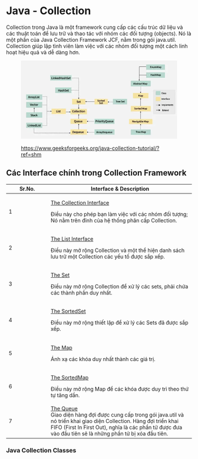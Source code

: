 # Java - Collection

Collection trong Java là một framework cung cấp các cấu trúc dữ liệu và các thuật toán để lưu trữ và thao tác với nhóm các đối tượng (objects). Nó là một phần của Java Collection Framework JCF, nằm trong gói java.util. Collection giúp lập tình viên làm việc với các nhóm đối tượng một cách linh hoạt hiệu quả và dễ dàng hơn.

<figure><img src="../../../.gitbook/assets/image (1).png" alt=""><figcaption><p><a href="https://www.geeksforgeeks.org/java-collection-tutorial/?ref=shm">https://www.geeksforgeeks.org/java-collection-tutorial/?ref=shm</a></p></figcaption></figure>

## Các Interface chính trong Collection Framework

<table><thead><tr><th width="100">Sr.No.</th><th>Interface &#x26; Description</th></tr></thead><tbody><tr><td>1</td><td><p><a href="java-collection-interface.md">The Collection Interface</a></p><p>Điều này cho phép bạn làm việc với các nhóm đối tượng; Nó nằm trên đỉnh của hệ thống phân cấp Collection.</p></td></tr><tr><td>2</td><td><p><a href="java-list-interface.md">The List Interface</a></p><p>Điều này mở rộng Collection và một thể hiện danh sách lưu trữ một Collection các yếu tố được sắp xếp.</p></td></tr><tr><td>3</td><td><p><a href="java-set-interface.md">The Set</a></p><p>Điều này mở rộng Collection để xử lý các sets, phải chứa các thành phần duy nhất.</p></td></tr><tr><td>4</td><td><p><a href="java-sorted-set-interface.md">The SortedSet</a></p><p>Điều này mở rộng thiết lập để xử lý các Sets đã được sắp xếp.</p></td></tr><tr><td>5</td><td><p><a href="java-map-interface.md">The Map</a></p><p>Ánh xạ các khóa duy nhất thành các giá trị.</p></td></tr><tr><td>6</td><td><p><a href="java-sorted-map-interface.md">The SortedMap</a></p><p>Điều này mở rộng Map để các khóa được duy trì theo thứ tự tăng dần.</p></td></tr><tr><td>7</td><td><a href="java-queue-interface.md">The Queue</a><br>Giao diện hàng đợi được cung cấp trong gói java.util và nó triển khai giao diện Collection. Hàng đợi triển khai FIFO (First In First Out), nghĩa là các phần tử được đưa vào đầu tiên sẽ là những phần tử bị xóa đầu tiên.</td></tr></tbody></table>

### Java Collection Classes
